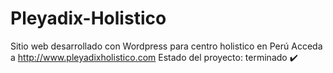 # Pleyadix-Holistico
Sitio web desarrollado con Wordpress para centro holistico en Perú 
Acceda a http://www.pleyadixholistico.com
Estado del proyecto: terminado ✔️
